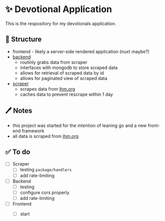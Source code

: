 

# ✨ Devotional Application

This is the respository for my devotionals application.


## 🤔 Structure

 - frontend - likely a server-side rendered application (nuxt maybe?)
 - [backend](https://github.com/zepez/devotional/tree/main/backend)
   - routinly grabs data from scraper
   - interfaces with mongodb to store scraped data
   - allows for retrieval of scraped data by id
   - allows for paginated view of scraped data
 - [scraper](https://github.com/zepez/devotional/tree/main/scraper)
   - scrapes data from [lhm.org](https://www.lhm.org/)
   - caches data to prevent rescrape within 1 day

## 🖊 Notes

 - this project was started for the intention of leaning go and a new front-end framework
 - all data is scraped from [lhm.org](https://www.lhm.org/)

## ✅ To do

- [ ] Scraper
  - [ ] testing `package/handlers`
  - [ ] add rate-limiting
- [ ] Backend
  - [ ] testing
  - [ ] configure cors properly
  - [ ] add rate-limiting
- [ ] Frontend
  - [ ] start





  